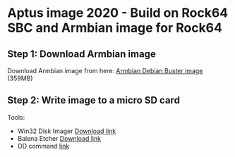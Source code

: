 # Aptus image 2020 - Build on Rock64 SBC and Armbian image for Rock64

## Step 1: Download Armbian image
Download Armbian image from here: [Armbian Debian Buster image](https://dl.armbian.com/rock64/Buster_current) (359MB)

## Step 2: Write image to a micro SD card
Tools:
* Win32 Disk Imager [Download link](https://sourceforge.net/projects/win32diskimager/) 
* Balena Etcher [Download link](https://www.balena.io/etcher/)
* DD command [link](https://en.wikipedia.org/wiki/Dd_(Unix)) 

